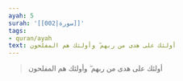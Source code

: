 ```yaml
---
ayah: 5
surah: '[[002|سورة]]'
tags:
- quran/ayah
text: أولئك على هدى من ربهم ۖ وأولئك هم المفلحون
---
```

> أولئك على هدى من ربهم ۖ وأولئك هم المفلحون
